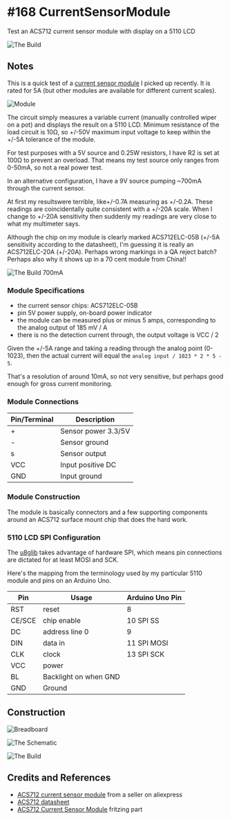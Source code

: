 # #168 CurrentSensorModule

Test an ACS712 current sensor module with display on a 5110 LCD

![The Build](./assets/CurrentSensorModule_build.jpg?raw=true)

## Notes

This is a quick test of a
[current sensor module](https://www.aliexpress.com/item/NEW-5A-Hall-Current-Sensor-Module-ACS712-model-5A-In-stock-high-quality/1778579838.html)
I picked up recently. It is rated for 5A (but other modules are available for different current scales).

![Module](./assets/module.jpg?raw=true)

The circuit simply measures a variable current (manually controlled wiper on a pot) and displays the result on a 5110 LCD.
Minimum resistance of the load circuit is 10Ω, so +/-50V maximum input voltage to keep within the +/-5A tolerance of the module.

For test purposes with a 5V source and 0.25W resistors, I have R2 is set at 100Ω to prevent an overload.
That means my test source only ranges from 0-50mA, so not a real power test.

In an alternative configuration, I have a 9V source pumping ~700mA through the current sensor.

At first my resultswere terrible, like+/-0.7A measuring as +/-0.2A.
These readings are coincidentally quite consistent with a +/-20A scale.
When I change to +/-20A sensitivity then suddenly my readings are very close to what my multimeter says.

Although the chip on my module is clearly marked ACS712ELC-05B (+/-5A sensitivity according to the datasheet),
I'm guessing it is really an ACS712ELC-20A (+/-20A).
Perhaps wrong markings in a QA reject batch?
Perhaps also why it shows up in a 70 cent module from China!!

![The Build 700mA](./assets/CurrentSensorModule_build_700mA.jpg?raw=true)

### Module Specifications

* the current sensor chips: ACS712ELC-05B
* pin 5V power supply, on-board power indicator
* the module can be measured plus or minus 5 amps, corresponding to the analog output of 185 mV / A
* there is no the detection current through, the output voltage is VCC / 2

Given the +/-5A range and taking a reading through the analog point (0-1023), then the
actual current will equal the `analog input / 1023 * 2 * 5 - 5`.

That's a resolution of around 10mA, so not very sensitive, but perhaps good enough for gross current monitoring.

### Module Connections

| Pin/Terminal | Description         |
|--------------|---------------------|
| +            | Sensor power 3.3/5V |
| -            | Sensor ground       |
| s            | Sensor output       |
| VCC          | Input positive DC   |
| GND          | Input ground        |

### Module Construction

The module is basically connectors and a few supporting components around an ACS712 surface mount chip that does the hard work.

### 5110 LCD SPI Configuration

The [u8glib](https://github.com/olikraus/u8glib) takes advantage of hardware SPI, which means
pin connections are dictated for at least MOSI and SCK.

Here's the mapping from the terminology used by my particular 5110 module and pins on an Arduino Uno.

| Pin    | Usage                 | Arduino Uno Pin |
|--------|-----------------------|-----------------|
| RST    | reset                 | 8               |
| CE/SCE | chip enable           | 10 SPI SS       |
| DC     | address line 0        | 9               |
| DIN    | data in               | 11 SPI MOSI     |
| CLK    | clock                 | 13 SPI SCK      |
| VCC    | power                 |                 |
| BL     | Backlight on when GND |                 |
| GND    | Ground                |                 |

## Construction

![Breadboard](./assets/CurrentSensorModule_bb.jpg?raw=true)

![The Schematic](./assets/CurrentSensorModule_schematic.jpg?raw=true)

![The Build](./assets/CurrentSensorModule_build.jpg?raw=true)

## Credits and References
* [ACS712 current sensor module](https://www.aliexpress.com/item/NEW-5A-Hall-Current-Sensor-Module-ACS712-model-5A-In-stock-high-quality/1778579838.html) from a seller on aliexpress
* [ACS712 datasheet](https://www.sparkfun.com/datasheets/BreakoutBoards/0712.pdf)
* [ACS712 Current Sensor Module](../../FritzingParts/ACS712CurrentSensorModule) fritzing part
